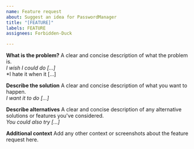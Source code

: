 ```yaml
---
name: Feature request
about: Suggest an idea for PasswordManager
title: "[FEATURE]"
labels: FEATURE
assignees: Forbidden-Duck

---
```


**What is the problem?**
A clear and concise description of what the problem is.\
*I wish I could do [...]*\
*I hate it when it [...]

**Describe the solution**
A clear and concise description of what you want to happen.\
*I want it to do [...]*

**Describe alternatives**
A clear and concise description of any alternative solutions or features you've considered.\
*You could also try [...]*

**Additional context**
Add any other context or screenshots about the feature request here.
